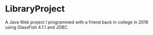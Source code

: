 # LibraryProject
A Java Web project I programmed with a friend back in college in 2016 using GlassFish 4.1.1 and JDBC.
